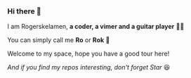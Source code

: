 ### Hi there 👋

I am Rogerskelamen, **a coder, a vimer and a guitar player** 👨‍💻

You can simply call me **Ro** or **Rok** 🤟

Welcome to my space, hope you have a good tour here! 

*And if you find my repos interesting, don't forget Star* 😆

<!--
**Rogerskelamen/Rogerskelamen** is a ✨ _special_ ✨ repository because its `README.md` (this file) appears on your GitHub profile.

Here are some ideas to get you started:

- 🔭 I’m currently working on ...
- 🌱 I’m currently learning ...
- 👯 I’m looking to collaborate on ...
- 🤔 I’m looking for help with ...
- 💬 Ask me about ...
- 📫 How to reach me: ...
- 😄 Pronouns: ...
- ⚡ Fun fact: ...
-->
